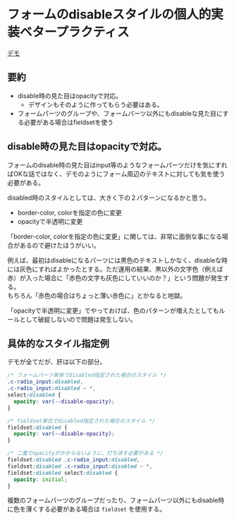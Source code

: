 # フォームのdisableスタイルの個人的実装ベタープラクティス

[デモ](./demo/index.html)

## 要約

+ disable時の見た目はopacityで対応。
    + デザインもそのように作ってもらう必要はある。
+ フォームパーツのグループや、フォームパーツ以外にもdisableな見た目にする必要がある場合はfieldsetを使う

## disable時の見た目はopacityで対応。

フォームのdisable時の見た目はinput等のようなフォームパーツだけを気にすればOKな話ではなく、デモのようにフォーム周辺のテキストに対しても気を使う必要がある。

disabled時のスタイルとしては、大きく下の２パターンになるかと思う。

+ border-color, colorを指定の色に変更
+ opacityで半透明に変更

「border-color, colorを指定の色に変更」に関しては、非常に面倒な事になる場合があるので避けたほうがいい。

例えば、最初はdisableになるパーツには黒色のテキストしかなく、disableな時には灰色にすればよかったとする。ただ運用の結果、黒以外の文字色（例えば赤）が入った場合に「赤色の文字も灰色にしていいのか？」という問題が発生する。  
もちろん「赤色の場合はちょっと薄い赤色に」とかなると地獄。

「opacityで半透明に変更」でやっておけば、色のパターンが増えたとしてもルールとして破綻しないので問題は発生しない。

## 具体的なスタイル指定例

デモが全てだが、肝は以下の部分。

```css
/* フォームパーツ単体でdisabled指定された場合のスタイル */
.c-radio_input:disabled,
.c-radio_input:disabled ~ *,
select:disabled {
  opacity: var(--disable-opacity);
}

/* fieldset単位でdisabled指定された場合のスタイル */
fieldset:disabled {
  opacity: var(--disable-opacity);
}

/* 二重でopacityがかからないように、打ち消す必要がある */
fieldset:disabled .c-radio_input:disabled,
fieldset:disabled .c-radio_input:disabled ~ *,
fieldset:disabled select:disabled {
  opacity: initial;
}
```

複数のフォームパーツのグループだったり、フォームパーツ以外にもdisable時に色を薄くする必要がある場合は `fieldset` を使用する。
